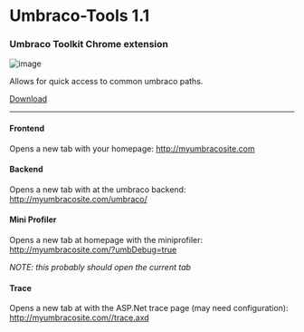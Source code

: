 # Umbraco-Tools 1.1
### Umbraco Toolkit Chrome extension

![image](https://i.imgur.com/JUUmmE4.png)

Allows for quick access to common umbraco paths.

[Download](https://chrome.google.com/webstore/detail/umbraco-tools/hcpmfnegjcohiedakejipjbegjoiiakj)

---

#### Frontend

Opens a new tab with your homepage: http://myumbracosite.com

#### Backend

Opens a new tab with at the umbraco backend: http://myumbracosite.com/umbraco/

#### Mini Profiler

Opens a new tab at homepage with the miniprofiler: http://myumbracosite.com/?umbDebug=true

*NOTE: this probably should open the current tab*

#### Trace

Opens a new tab at with the ASP.Net trace page (may need configuration): http://myumbracosite.com//trace.axd


